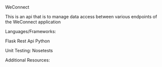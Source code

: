 WeConnect 

This is an api that is to manage data access between various endpoints of the WeConnect application

Languages/Frameworks:

Flask
Rest Api
Python

Unit Testing:
Nosetests

Additional Resources:


